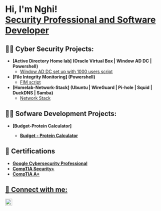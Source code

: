 <h1>Hi, I'm Nghi! <br/> <a href="https://www.linkedin.com/in/nghidinh/">Security Professional and Software Developer</a> 

<h2>👨‍💻 Cyber Security Projects:</h2>

- <b>[Active Directory Home lab] (Oracle Virtual Box | Window AD DC | Powershell)</b>
  - [Window AD DC set up with 1000 users script](https://github.com/nghidinh0610/Active-Directory-Domain-Controler)
- <b>[File Integrity Monitoring] (Powershell)</b>
  - [FIM script](https://github.com/nghidinh0610/File-Integrity-Monitoring)
- <b>[Homelab-Network-Stack] (Ubuntu | WireGuard | Pi-hole | Squid | DuckDNS | Samba)</b>
  - [Network Stack](https://github.com/nghidinh0610/Homelab-Network-Stack)

<h2>👨‍💻 Sofware Development Projects:</h2>

- <b>[Budget-Protein Calculator] <b/>
  - [Budget - Protein Calculator](https://github.com/nghidinh0610/Budget-Protein-Calculator)

<h2>📖 Certifications</h2>

- <a href="https://www.linkedin.com/feed/update/urn:li:activity:7110379946165899264/?updateEntityUrn=urn%3Ali%3Afs_updateV2%3A%28urn%3Ali%3Aactivity%3A7110379946165899264%2CFEED_DETAIL%2CEMPTY%2CDEFAULT%2Cfalse%29">Google Cybersecurity Professional
- <a href="https://www.linkedin.com/feed/update/urn:li:activity:7125586898261028864/?updateEntityUrn=urn%3Ali%3Afs_updateV2%3A%28urn%3Ali%3Aactivity%3A7125586898261028864%2CFEED_DETAIL%2CEMPTY%2CDEFAULT%2Cfalse%29">CompTIA Security+
- <a href="https://www.linkedin.com/posts/nghidinh_im-thrilled-to-announce-that-i-passed-comptia-activity-7231745415816048640-mG7q?utm_source=share&utm_medium=member_desktop&rcm=ACoAAEUi5NsBu0xNnHe3zykFzkS_Xt9SIRMju0Q">CompTIA A+

<h2> 🤳 Connect with me:</h2>

[<img align="left" alt="JoshMadakor | LinkedIn" width="22px" src="https://cdn.jsdelivr.net/npm/simple-icons@v3/icons/linkedin.svg" />][linkedin]

[linkedin]: https://linkedin.com/in/nghidinh0610

<!--
**joshmadakor1/joshmadakor1** is a ✨ _special_ ✨ repository because its `README.md` (this file) appears on your GitHub profile.

Here are some ideas to get you started:

- 🔭 I’m currently working on ...
- 🌱 I’m currently learning ...
- 👯 I’m looking to collaborate on ...
- 🤔 I’m looking for help with ...
- 💬 Ask me about ...
- 📫 How to reach me: ...
- 😄 Pronouns: ...
- ⚡ Fun fact: ...
-->
